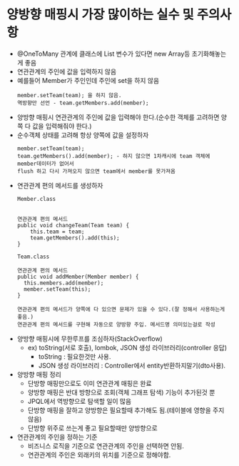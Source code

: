 # 양방향 매핑시 가장 많이하는 실수 및 주의사항
- @OneToMany 관계에 클래스에 List<Member> 변수가 있다면 new Array등 초기화해놓는게 좋음
- 연관관계의 주인에 값을 입력하지 않음
 - 예를들어 Member가 주인인데 주인에 set을 하지 않음
   ```
   member.setTeam(team); 을 하지 않음.
   역방향만 선언 - team.getMembers.add(member);
   ```
- 양방향 매핑시 연관관계의 주인에 값을 입력해야 한다.(순수한 객체를 고려하면 양쪽 다 값을 입력해줘야 한다.)
- 순수객체 상태를 고려해 항상 양쪽에 값을 설정하자
  ```
  member.setTeam(team);
  team.getMembers().add(member); - 하지 않으면 1차캐시에 team 객체에 member데이터가 없어서
  flush 하고 다시 가져오지 않으면 team에서 member를 못가져옴
  ```
- 연관관계 편의 메서드를 생성하자
  ```
  Member.class
  
  
  연관관계 편의 메서드
  public void changeTeam(Team team) {
      this.team = team;
      team.getMembers().add(this);
  }
  
  Team.class

  연관관계 편의 메서드
  public void addMember(Member member) {
    this.members.add(member);
    member.setTeam(this);
  }

  연관관계 편의 메서드가 양쪽에 다 있으면 문제가 있을 수 있다.(잘 정해서 사용하는게 좋음.)
  연관관계 편의 메서드를 구현해 자동으로 양방향 주입. 메서드명 의미있는걸로 작성
  ```
- 양방향 매핑시에 무한루프를 조심하자(StackOverflow)
  - ex) toString(서로 호출), lombok, JSON 생성 라이브러리(controller 응답)
    - toString : 필요한것만 사용.
    - JSON 생성 라이브러리 : Controller에서 entity반환하지말기(dto사용).
- 양방향 매핑 정리
  - 단방향 매핑만으로도 이미 연관관계 매핑은 완료
  - 양방향 매핑은 반대 방향으로 조회(객체 그래프 탐색) 기능이 추가된것 뿐
  - JPQL에서 역방향으로 탐색할 일이 많음
  - 단방향 매핑을 잘하고 양방향은 필요할때 추가해도 됨.(테이블에 영향을 주지 않음)
  - 단방향 위주로 쓰는게 좋고 필요할때만 양방향으로
- 연관관계의 주인을 정하는 기준
  - 비즈니스 로직을 기준으로 연관관계의 주인을 선택하면 안됨.
  - 연관관계의 주인은 외래키의 위치를 기준으로 정해야함.
  
  
